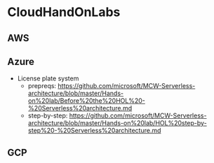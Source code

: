 # CloudHandOnLabs

## AWS

## Azure
* License plate system 
   * prepreqs: https://github.com/microsoft/MCW-Serverless-architecture/blob/master/Hands-on%20lab/Before%20the%20HOL%20-%20Serverless%20architecture.md
   * step-by-step: https://github.com/microsoft/MCW-Serverless-architecture/blob/master/Hands-on%20lab/HOL%20step-by-step%20-%20Serverless%20architecture.md

## GCP

